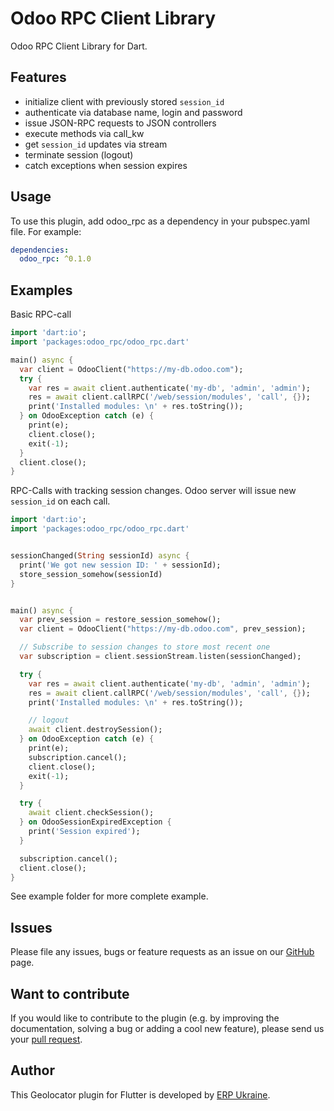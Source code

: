 # Odoo RPC Client Library

Odoo RPC Client Library for Dart.

## Features

- initialize client with previously stored `session_id`
- authenticate via database name, login and password
- issue JSON-RPC requests to JSON controllers
- execute methods via call_kw
- get `session_id` updates via stream
- terminate session (logout)
- catch exceptions when session expires

## Usage

To use this plugin, add odoo_rpc as a dependency in your pubspec.yaml file. For example:

```yaml
dependencies:
  odoo_rpc: ^0.1.0
```

## Examples

Basic RPC-call

```dart
import 'dart:io';
import 'packages:odoo_rpc/odoo_rpc.dart'

main() async {
  var client = OdooClient("https://my-db.odoo.com");
  try {
    var res = await client.authenticate('my-db', 'admin', 'admin');
    res = await client.callRPC('/web/session/modules', 'call', {});
    print('Installed modules: \n' + res.toString());
  } on OdooException catch (e) {
    print(e);
    client.close();
    exit(-1);
  }
  client.close();
}
```

RPC-Calls with tracking session changes. Odoo server will issue new `session_id` on each call.

```dart
import 'dart:io';
import 'packages:odoo_rpc/odoo_rpc.dart'


sessionChanged(String sessionId) async {
  print('We got new session ID: ' + sessionId);
  store_session_somehow(sessionId)
}


main() async {
  var prev_session = restore_session_somehow();
  var client = OdooClient("https://my-db.odoo.com", prev_session);

  // Subscribe to session changes to store most recent one
  var subscription = client.sessionStream.listen(sessionChanged);

  try {
    var res = await client.authenticate('my-db', 'admin', 'admin');
    res = await client.callRPC('/web/session/modules', 'call', {});
    print('Installed modules: \n' + res.toString());

    // logout
    await client.destroySession();
  } on OdooException catch (e) {
    print(e);
    subscription.cancel();
    client.close();
    exit(-1);
  }

  try {
    await client.checkSession();
  } on OdooSessionExpiredException {
    print('Session expired');
  }

  subscription.cancel();
  client.close();
}
```

See example folder for more complete example.

## Issues

Please file any issues, bugs or feature requests as an issue on our [GitHub](https://github.com/ERP-Ukraine/odoo-rpc-dart/issues) page.

## Want to contribute

If you would like to contribute to the plugin (e.g. by improving the documentation, solving a bug or adding a cool new feature), please send us your [pull request](https://github.com/ERP-Ukraine/odoo-rpc-dart/pulls).

## Author

This Geolocator plugin for Flutter is developed by [ERP Ukraine](https://erp.co.ua).
